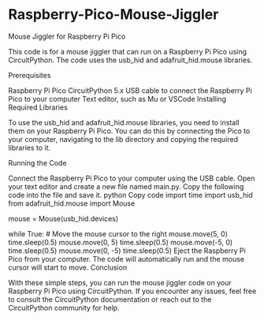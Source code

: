 # Raspberry-Pico-Mouse-Jiggler
Mouse Jiggler for Raspberry Pi Pico

This code is for a mouse jiggler that can run on a Raspberry Pi Pico using CircuitPython. The code uses the usb_hid and adafruit_hid.mouse libraries.

Prerequisites

Raspberry Pi Pico
CircuitPython 5.x
USB cable to connect the Raspberry Pi Pico to your computer
Text editor, such as Mu or VSCode
Installing Required Libraries

To use the usb_hid and adafruit_hid.mouse libraries, you need to install them on your Raspberry Pi Pico. You can do this by connecting the Pico to your computer, navigating to the lib directory and copying the required libraries to it.

Running the Code

Connect the Raspberry Pi Pico to your computer using the USB cable.
Open your text editor and create a new file named main.py.
Copy the following code into the file and save it.
python
Copy code
import time
import usb_hid
from adafruit_hid.mouse import Mouse

mouse = Mouse(usb_hid.devices)

while True:
    # Move the mouse cursor to the right
    mouse.move(5, 0)
    time.sleep(0.5)
    mouse.move(0, 5)
    time.sleep(0.5)
    mouse.move(-5, 0)
    time.sleep(0.5)
    mouse.move(0, -5)
    time.sleep(0.5)
Eject the Raspberry Pi Pico from your computer.
The code will automatically run and the mouse cursor will start to move.
Conclusion

With these simple steps, you can run the mouse jiggler code on your Raspberry Pi Pico using CircuitPython. If you encounter any issues, feel free to consult the CircuitPython documentation or reach out to the CircuitPython community for help.
